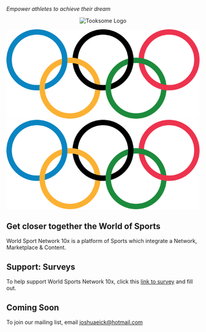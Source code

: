 *Empower athletes to achieve their dream*

<p align="center">
  <img src="https://upload.wikimedia.org/wikipedia/commons/5/5c/Olympic_rings_without_rims.svg" alt="Tooksome Logo" width="250px"/>
</p>

![](/images/Olympic_rings_without_rims.png) 
![GitHub Logo](/images/Olympic_rings_without_rims.png)

## Get closer together the World of Sports

World Sport Network 10x is a platform of Sports which integrate a Network, Marketplace & Content.

## Support: Surveys
To help support World Sports Network 10x, click this [link to survey](https://forms.gle/qCB7x28kM2rjUCCA6) and fill out.

## Coming Soon
To join our mailing list, email joshuaeick@hotmail.com
